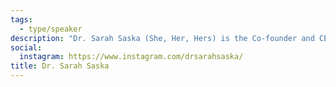 ```yaml
---
tags:
  - type/speaker
description: "Dr. Sarah Saska (She, Her, Hers) is the Co-founder and CEO of Feminuity, a global strategy firm that partners with leading technology startups through to Fortune 500 companies to build diverse teams, equitable systems, and inclusive products and company cultures."
social:
  instagram: https://www.instagram.com/drsarahsaska/
title: Dr. Sarah Saska
---
```


